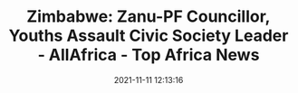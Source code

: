 ---
"title": "Zimbabwe: Zanu-PF Councillor, Youths Assault Civic Society Leader - AllAfrica - Top Africa News"
"date": "2021-11-11 12:13:16"
"feed_name": "GOOGLENEWSMINING"
"feed_website": "https://news.google.com/search?q=mining%2Bincident&hl=en-US&gl=US&ceid=US:en"
"feed_rss": "https://news.google.com/rss/search?q=mining%2Bincident&hl=en-US&gl=US&ceid=US:en"
"link": "https://allafrica.com/stories/202111110436.html"
"source": "{'href': 'https://allafrica.com', 'title': 'AllAfrica - Top Africa News'}"
"file": "_posts/2021-1-1-ce77a34be8a7c8634ffdd192ba47dceb98bb9767.md"
"accident": "0"
"drilling": "0"
"dead": "0"
"injured": "0"
"arrested": "0"
"place": "unknown place"
"where": "unknown site"
"causes": "unknown"
"place_uri": "unknown place"
---